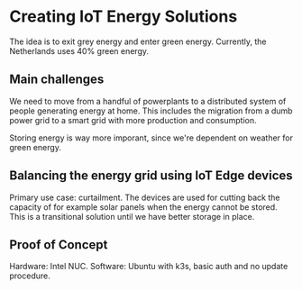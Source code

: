 # Creating IoT Energy Solutions

The idea is to exit grey energy and enter green energy. Currently, the Netherlands uses 40% green energy.

## Main challenges

We need to move from a handful of powerplants to a distributed system of people generating energy at home. This includes the migration from a dumb power grid to a smart grid with more production and
consumption.

Storing energy is way more imporant, since we're dependent on weather for green energy.

## Balancing the energy grid using IoT Edge devices

Primary use case: curtailment. The devices are used for cutting back the capacity of for example solar panels when the energy cannot be stored. This is a transitional solution until we have better
storage in place.

## Proof of Concept

Hardware: Intel NUC. Software: Ubuntu with k3s, basic auth and no update procedure.
